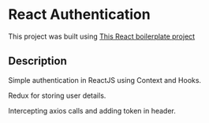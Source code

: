 # React Authentication

This project was built using [This React boilerplate project](https://github.com/theomoura/react-starter-kit)

## Description

Simple authentication in ReactJS using Context and Hooks.

Redux for storing user details.

Intercepting axios calls and adding token in header.
